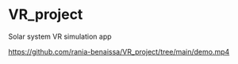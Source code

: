 # VR_project
 Solar system VR simulation app

https://github.com/rania-benaissa/VR_project/tree/main/demo.mp4
